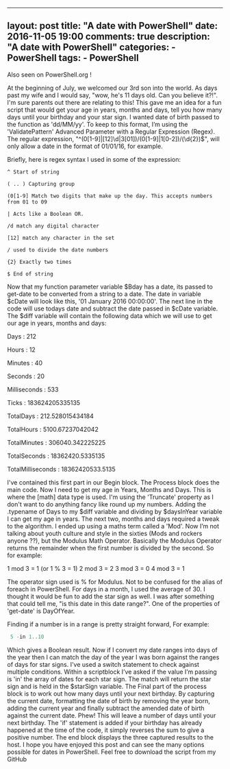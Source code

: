 
---
layout: post
title:  "A date with PowerShell"
date:   2016-11-05 19:00
comments: true
description: "A date with PowerShell"
categories: 
    - PowerShell
tags: 
    - PowerShell
---

Also seen on PowerShell.org !

At the beginning of July, we welcomed our 3rd son into the world. As days past my wife and I would say, "wow, he's 11 days old. Can you believe it?!". I'm sure parents out there are relating to this!
This gave me an idea for a fun script that would get your age in years, months and days, tell you how many days until your birthday and your star sign.
I wanted date of birth passed to the function as 'dd/MM/yy'. To keep to this format, I’m using the 'ValidatePattern' Advanced Parameter with a Regular Expression (Regex). The regular expression, "^(0[1-9]|[12]\d|3[01])/(0[1-9]|1[0-2])/(\d{2})$", will only allow a date in the format of 01/01/16, for example. 

Briefly, here is regex syntax I used in some of the expression:
```
^ Start of string

( .. ) Capturing group

(0[1-9] Match two digits that make up the day. This accepts numbers from 01 to 09

| Acts like a Boolean OR.

/d match any digital character

[12] match any character in the set

/ used to divide the date numbers

{2} Exactly two times

$ End of string
```

Now that my function parameter variable $Bday has a date, its passed to get-date to be converted from a string to a date. The date in variable $cDate will look like this, '01 January 2016 00:00:00'. The next line in the code will use todays date and subtract the date passed in $cDate variable. The $diff variable will contain the following data which we will use to get our age in years, months and days:

Days : 212

Hours : 12

Minutes : 40

Seconds : 20

Milliseconds : 533

Ticks : 183624205335135

TotalDays : 212.528015434184

TotalHours : 5100.67237042042

TotalMinutes : 306040.342225225

TotalSeconds : 18362420.5335135

TotalMilliseconds : 18362420533.5135


I've contained this first part in our Begin block. The Process block does the main code. 
Now I need to get my age in Years, Months and Days. This is where the [math] data type is used. I'm using the 'Truncate' property as 
I don't want to do anything fancy like round up my numbers. Adding the .typename of Days to my $diff variable and dividing by $daysInYear variable I can get my age in years.
The next two, months and days required a tweak to the algorithm. 
I ended up using a maths term called a 'Mod'. Now I’m not talking about youth culture and style in the sixties (Mods and rockers 
anyone ??), but the Modulus Math Operator. Basically the Modulus Operator returns the remainder when the first number is divided
by the second. So for example:

1 mod 3 = 1 (or 1 % 3 = 1)
2 mod 3 = 2
3 mod 3 = 0
4 mod 3 = 1

The operator sign used is % for Modulus. Not to be confused for the alias of foreach in PowerShell. For days in a month, I used the average of 30.
I thought it would be fun to add the star sign as well. I was after something that could tell me, "is this date in this date range?". One of the properties of 'get-date' is DayOfYear.

Finding if a number is in a range is pretty straight forward, For example:

```PowerShell
 5 -in 1..10 
 ```
 
 Which gives a Boolean result.
Now if I convert my date ranges into days of the year then I can match the day of the year I was born against the ranges of days for star signs. I've used a switch statement to check against multiple conditions. Within a scriptblock I’ve asked if the value
I’m passing is 'in' the array of dates for each star sign. The match will return the star sign and is held in the $starSign variable.
The Final part of the process block is to work out how many days until your next birthday. By capturing the current date, formatting 
the date of birth by removing the year born, adding the current year and finally subtract the amended date of birth against the current date. Phew!
This will leave a number of days until your next birthday. The 'if' statement is added if your birthday has already happened at the 
time of the code, it simply reverses the sum to give a positive number.
The end block displays the three captured results to the host. 
I hope you have enjoyed this post and can see the many options possible for dates in PowerShell.
Feel free to download the script from my GitHub
[](https://github.com/Gbeer7/Get-Age.git)

<script src="https://gist.github.com/Graham-Beer/96089f8273f4b0facc9f4fe669c12c78.js"></script>
